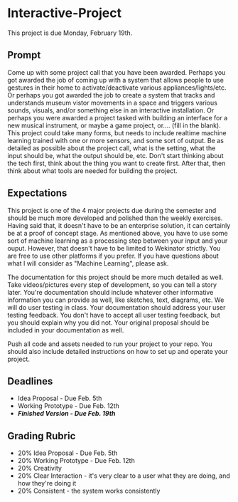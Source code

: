 # Interactive-Project
This project is due Monday, February 19th.

## Prompt
Come up with some project call that you have been awarded. Perhaps you got awarded the job of coming up with a system that allows people to use gestures in their home to activate/deactivate various appliances/lights/etc. Or perhaps you got awarded the job to create a system that tracks and understands museum vistor movements in a space and triggers various sounds, visuals, and/or something else in an interactive installation. Or perhaps you were awarded a project tasked with building an interface for a new musical instrument, or maybe a game project, or.... (fill in the blank). This project could take many forms, but needs to include realtime machine learning trained with one or more sensors, and some sort of output. Be as detailed as possible about the project call, what is the setting, what the input should be, what the output should be, etc. Don't start thinking about the tech first, think about the thing you want to create first. After that, then think about what tools are needed for building the project.

## Expectations
This project is one of the 4 major projects due during the semester and should be much more developed and polished than the weekly exercises. Having said that, it doesn't have to be an enterprise solution, it can certainly be at a proof of concept stage. As mentioned above, you have to use some sort of machine learning as a processing step between your input and your ouput. However, that doesn't have to be limited to Wekinator strictly. You are free to use other platforms if you prefer. If you have questions about what I will consider as "Machine Learning", please ask. 

The documentation for this project should be more much detailed as well. Take videos/pictures every step of development, so you can tell a story later. You're documentation should include whatever other informative information you can provide as well, like sketches, text, diagrams, etc. We will do user testing in class. Your documentation should address your user testing feedback. You don't have to accept all user testing feedback, but you should explain why you did not. Your original proposal should be included in your documentation as well.

Push all code and assets needed to run your project to your repo. You should also include detailed instructions on how to set up and operate your project.

## Deadlines
* Idea Proposal - Due Feb. 5th
* Working Prototype - Due Feb. 12th
* ***Finished Version - Due Feb. 19th*** 

## Grading Rubric
* 20% Idea Proposal - Due Feb. 5th
* 20% Working Prototype - Due Feb. 12th
* 20% Creativity
* 20% Clear Interaction - it's very clear to a user what they are doing, and how they're doing it
* 20% Consistent - the system works consistently
